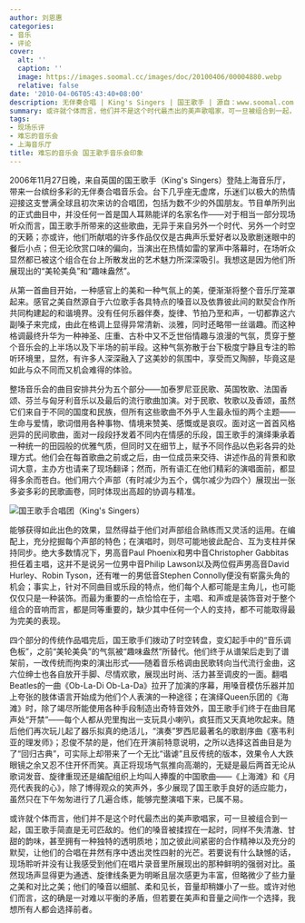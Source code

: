 ```yaml
---
author: 刘恩惠
categories:
- 音乐
- 评论
cover:
  alt: ''
  caption: ''
  image: https://images.soomal.cc/images/doc/20100406/00004880.webp
  relative: false
date: '2010-04-06T05:43:40+08:00'
description: 无伴奏合唱 | King's Singers | 国王歌手 | 源自：www.soomal.com | 版权：原创 |  平均/总评分：10.00/10
summary: 或许就个体而言，他们并不是这个时代最杰出的美声歌唱家，可一旦被组合到一起，国王歌手简直是无可匹敌的。他们的嗓音被揉捏在一起时，同样不失清澈、甘甜的韵味，甚至拥有一种独特的透明质地；加之彼此间紧密的合作精神以及充分的默契，让他们的合唱在井然有序中透出灵性四射的光芒。若要说有什么缺憾的话，现场聆听并没有让我感受到他们在唱片录音里所展现出的那种鲜明的强弱对比……
tags:
- 现场乐评
- 难忘的音乐会
- 上海音乐厅
title: 难忘的音乐会 国王歌手音乐会印象
---
```


2006年11月27日晚，来自英国的国王歌手（King's Singers）登陆上海音乐厅，带来一台缤纷多彩的无伴奏合唱音乐会。台下几乎座无虚席，乐迷们以极大的热情迎接这支誉满全球且初次来访的合唱团，包括为数不少的外国朋友。节目单所列出的正式曲目中，并没任何一首是国人耳熟能详的名家名作――对于相当一部分现场听众而言，国王歌手所带来的这些歌曲，无异于来自另外一个时代、另外一个时空的天籁；亦或许，他们所献唱的许多作品仅仅是古典声乐爱好者以及歌剧迷眼中的餐后小点；但无论欣赏口味的偏向，当演出在热情如雷的掌声中落幕时，在场听众显然都已被这个组合在台上所散发出的艺术魅力所深深吸引。我想这是因为他们所展现出的“美轮美奂”和“趣味盎然”。

从第一首曲目开始，一种感官上的美和一种气氛上的美，便渐渐将整个音乐厅笼罩起来。感官之美自然源自于六位歌手各具特点的嗓音以及依靠彼此间的默契合作所共同构建起的和谐境界。没有任何乐器伴奏，旋律、节拍乃至和声，一切都靠这六副嗓子来完成，由此在格调上显得异常清新、淡雅，同时还略带一丝谐趣。而这种格调最终升华为一种神圣、庄重、古朴中又不乏世俗情趣与浪漫的气氛，贯穿于整个音乐会的上半场以及下半场的前半段。这种气氛弥散于台下极度宁静且专注的聆听环境里，显然，有许多人深深融入了这美妙的氛围中，享受而又陶醉，毕竟这是如此与众不同而又机会难得的体验。

整场音乐会的曲目安排共分为五个部分――加泰罗尼亚民歌、英国牧歌、法国香颂、芬兰与匈牙利音乐以及最后的流行歌曲加演。对于民歌、牧歌以及香颂，虽然它们来自于不同的国度和民族，但所有这些歌曲不外乎人生最永恒的两个主题――生命与爱情，歌词借用各种事物、情境来赞美、感慨或是哀叹。面对这一首首风格迥异的民间歌曲，面对一段段抒发着不同内在情感的乐段，国王歌手的演绎秉承着一种统一的田园般的优雅气质，但同时又在细节上，赋予不同作品以色彩各异的处理方式。他们会在每首歌曲之前或之后，由一位成员来交待、讲述作品的背景和歌词大意，主办方也请来了现场翻译；然而，所有语汇在他们精彩的演唱面前，都显得多余而苍白。他们用六个声部（有时减少为五个，偶尔减少为四个）展现出一张多姿多彩的民歌画卷，同时体现出高超的协调与精准。

![国王歌手合唱团（King's Singers）](https://images.soomal.cc/images/doc/20100406/00004880.webp)





能够获得如此出色的效果，显然得益于他们对声部组合熟练而又灵活的运用。在编配上，充分挖掘每个声部的特色；在演唱时，则尽可能地彼此配合、互为支柱并保持同步。绝大多数情况下，男高音Paul Phoenix和男中音Christopher Gabbitas担任着主唱，这并不是说另一位男中音Philip Lawson以及两位假声男高音David Hurley、Robin Tyson，还有唯一的男低音Stephen Connolly便没有崭露头角的机会；事实上，针对不同曲目或乐段的特点，他们每个人都可能是主角儿，也可能仅仅只是一种装饰。而最为重要的一点恰恰在于，主唱、和声或是装饰音对于整个组合的音响而言，都是同等重要的，缺少其中任何一个人的支持，都不可能取得最为完美的表现。

四个部分的传统作品唱完后，国王歌手们拨动了时空转盘，变幻起手中的“音乐调色板”，之前“美轮美奂”的气氛被“趣味盎然”所替代。他们终于从谱架后走到了谱架前，一改传统而拘束的演出形式――随着音乐格调由民歌转向当代流行金曲，这六位绅士也各自放开手脚、尽情欢歌，展现出时尚、活力甚至调皮的一面。翻唱Beatles的一曲《Ob-La-Di Ob-La-Da》拉开了加演的序幕，用嗓音模仿乐器并加上夸张的肢体语言开始成为他们个人表演的一种途径；在演绎Queen乐团的《海滩》时，除了竭尽所能使用各种手段制造出奇特音效外，国王歌手们终于在曲目尾声处“开禁”――每个人都从兜里掏出一支玩具小喇叭，疯狂而又天真地吹起来。随后他们再次玩儿起了器乐拟真的绝活儿，“演奏”罗西尼最著名的歌剧序曲《塞韦利亚的理发师》；忍俊不禁的是，他们在开演前特意说明，之所以选择这首曲目是为了“回归古典”，可实际上却带来了一个无比“谐谑”且反传统的版本，效果令人大跌眼镜之余又忍不住开怀而笑。真正将现场气氛推向高潮的，无疑是最后两首无论从歌词发音、旋律重现还是编配组织上均叫人捧腹的中国歌曲――《上海滩》和《月亮代表我的心》，除了博得观众的笑声外，多少展现了国王歌手良好的适应能力，虽然只在下午匆匆进行了几遍合练，能够完整演唱下来，已属不易。

或许就个体而言，他们并不是这个时代最杰出的美声歌唱家，可一旦被组合到一起，国王歌手简直是无可匹敌的。他们的嗓音被揉捏在一起时，同样不失清澈、甘甜的韵味，甚至拥有一种独特的透明质地；加之彼此间紧密的合作精神以及充分的默契，让他们的合唱在井然有序中透出灵性四射的光芒。若要说有什么缺憾的话，现场聆听并没有让我感受到他们在唱片录音里所展现出的那种鲜明的强弱对比。虽然现场声显得更为通透、旋律线条更为明晰且层次感更为丰富，但略微少了些力量之美和对比之美；他们的嗓音以细腻、柔和见长，音量却稍嫌小了一些。或许对他们而言，这的确是一对难以平衡的矛盾，但若要在美声和音量之间作一个选择，我想所有人都会选择前者。
